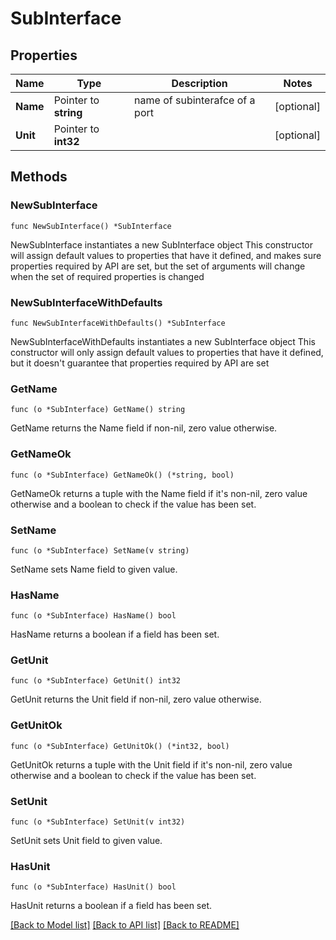 # SubInterface

## Properties

Name | Type | Description | Notes
------------ | ------------- | ------------- | -------------
**Name** | Pointer to **string** | name of subinterafce of a port | [optional] 
**Unit** | Pointer to **int32** |  | [optional] 

## Methods

### NewSubInterface

`func NewSubInterface() *SubInterface`

NewSubInterface instantiates a new SubInterface object
This constructor will assign default values to properties that have it defined,
and makes sure properties required by API are set, but the set of arguments
will change when the set of required properties is changed

### NewSubInterfaceWithDefaults

`func NewSubInterfaceWithDefaults() *SubInterface`

NewSubInterfaceWithDefaults instantiates a new SubInterface object
This constructor will only assign default values to properties that have it defined,
but it doesn't guarantee that properties required by API are set

### GetName

`func (o *SubInterface) GetName() string`

GetName returns the Name field if non-nil, zero value otherwise.

### GetNameOk

`func (o *SubInterface) GetNameOk() (*string, bool)`

GetNameOk returns a tuple with the Name field if it's non-nil, zero value otherwise
and a boolean to check if the value has been set.

### SetName

`func (o *SubInterface) SetName(v string)`

SetName sets Name field to given value.

### HasName

`func (o *SubInterface) HasName() bool`

HasName returns a boolean if a field has been set.

### GetUnit

`func (o *SubInterface) GetUnit() int32`

GetUnit returns the Unit field if non-nil, zero value otherwise.

### GetUnitOk

`func (o *SubInterface) GetUnitOk() (*int32, bool)`

GetUnitOk returns a tuple with the Unit field if it's non-nil, zero value otherwise
and a boolean to check if the value has been set.

### SetUnit

`func (o *SubInterface) SetUnit(v int32)`

SetUnit sets Unit field to given value.

### HasUnit

`func (o *SubInterface) HasUnit() bool`

HasUnit returns a boolean if a field has been set.


[[Back to Model list]](../README.md#documentation-for-models) [[Back to API list]](../README.md#documentation-for-api-endpoints) [[Back to README]](../README.md)


